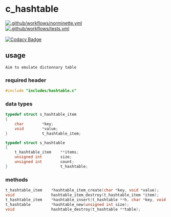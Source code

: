 # c_hashtable

[![.github/workflows/norminette.yml](https://github.com/c3b5aw/c_hashtable/actions/workflows/norminette.yml/badge.svg)](https://github.com/c3b5aw/c_hashtable/actions/workflows/norminette.yml) <br />
[![.github/workflows/tests.yml](https://github.com/c3b5aw/c_hashtable/actions/workflows/tests.yml/badge.svg)](https://github.com/c3b5aw/c_hashtable/actions/workflows/tests.yml) <br /> <br />
[![Codacy Badge](https://app.codacy.com/project/badge/Grade/4dd2af2c25784a18a92d5ac8f55f426e)](https://www.codacy.com/gh/c3b5aw/c_hashtable/dashboard?utm_source=github.com&amp;utm_medium=referral&amp;utm_content=c3b5aw/c_hashtable&amp;utm_campaign=Badge_Grade)

## usage

```text
Aim to emulate dictonnary table
```

### required header
```C
#include "includes/hashtable.c"
```

### data types
```C
typedef struct s_hashtable_item
{
	char		*key;
	void		*value;
}				t_hashtable_item;

typedef struct s_hashtable
{
	t_hashtable_item	**items;
	unsigned int		size;
	unsigned int		count;
}						t_hashtable;
```

### methods
```C
t_hashtable_item	*hashtable_item_create(char *key, void *value);
void				hashtable_item_destroy(t_hashtable_item *item);
t_hashtable_item	*hashtable_insert(t_hashtable **h, char *key, void *value);
t_hashtable			*hashtable_new(unsigned int size);
void				hashtable_destroy(t_hashtable **table);
```